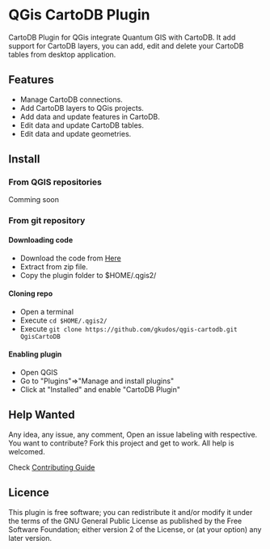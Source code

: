 QGis CartoDB Plugin
===================

CartoDB Plugin for QGis integrate Quantum GIS with CartoDB. It add support for CartoDB layers, you can add, edit and delete your CartoDB tables from desktop application.


## Features

* Manage CartoDB connections.
* Add CartoDB layers to QGis projects.
* Add data and update features in CartoDB.
* Edit data and update CartoDB tables.
* Edit data and update geometries.

## Install

### From QGIS repositories

Comming soon

### From git repository

#### Downloading code
* Download the code from [Here](https://github.com/gkudos/qgis-cartodb/archive/master.zip)
* Extract from zip file.
* Copy the plugin folder to $HOME/.qgis2/

#### Cloning repo

* Open a terminal
* Execute `cd $HOME/.qgis2/`
* Execute `git clone https://github.com/gkudos/qgis-cartodb.git QgisCartoDB`

#### Enabling plugin

* Open QGIS
* Go to "Plugins"=>"Manage and install plugins"
* Click at "Installed" and enable "CartoDB Plugin"

## Help Wanted

Any idea, any issue, any comment, Open an issue labeling with respective. You want to contribute? Fork this project and get to work. All help is welcomed.

Check [Contributing Guide](https://github.com/gkudos/qgis-cartodb/blob/master/README.md)

## Licence

This plugin is free software; you can redistribute it and/or modify it under the terms of the GNU General Public License as published by the Free Software Foundation; either version 2 of the License, or (at your option) any later version.